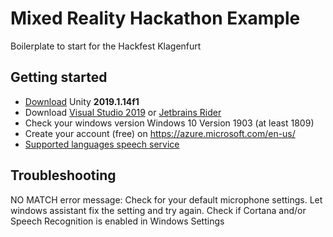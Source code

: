 # Mixed Reality Hackathon Example
Boilerplate to start for the Hackfest Klagenfurt

## Getting started
- [Download](https://unity3d.com/get-unity/download/archive) Unity **2019.1.14f1** 
- Download [Visual Studio 2019](https://visualstudio.microsoft.com/downloads/) or [Jetbrains Rider](https://www.jetbrains.com/rider/download/#section=windows)
- Check your windows version Windows 10 Version 1903 (at least 1809)
- Create your account (free) on https://azure.microsoft.com/en-us/
- [Supported languages speech service](https://docs.microsoft.com/en-us/azure/cognitive-services/speech-service/language-support#speech-to-text)


## Troubleshooting
NO MATCH error message: Check for your default microphone settings. Let windows assistant fix the setting and try again.
Check if Cortana and/or Speech Recognition is enabled in Windows Settings
